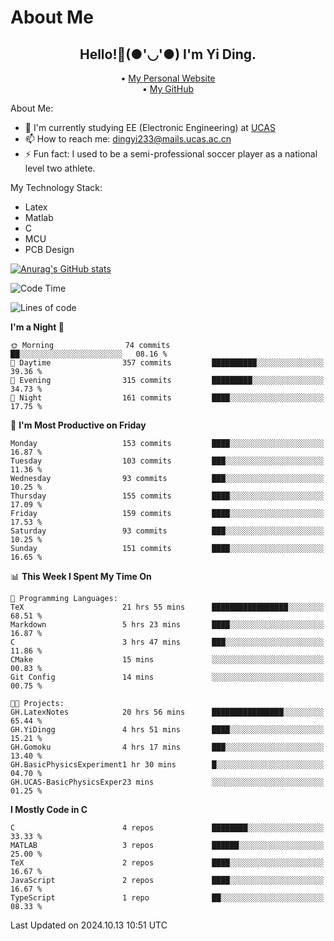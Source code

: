 # About Me

<h2 style="text-align:center;"> Hello!👋(●'◡'●) I'm Yi Ding.</h2>

<div style="text-align:center;">
  • <a href="https://yidingg.github.io/YiDingg">My Personal Website</a><br>
  • <a href="https://github.com/YiDingg">My GitHub</a>
</div>

About Me:
- 🔭 I'm currently studying EE (Electronic Engineering) at [UCAS](https://www.ucas.ac.cn/)
- 📫 How to reach me: dingyi233@mails.ucas.ac.cn
- ⚡ Fun fact: I used to be a semi-professional soccer player as a national level two athlete.

My Technology Stack:
- Latex
- Matlab
- C
- MCU
- PCB Design

[![Anurag's GitHub stats](https://github-readme-stats.vercel.app/api?username=YiDingg)](https://github.com/anuraghazra/github-readme-stats)

<!--START_SECTION:waka-->
![Code Time](http://img.shields.io/badge/Code%20Time-590%20hrs%2053%20mins-blue)

![Lines of code](https://img.shields.io/badge/From%20Hello%20World%20I%27ve%20Written-605.5%20thousand%20lines%20of%20code-blue)

**I'm a Night 🦉** 

```text
🌞 Morning                74 commits          ██░░░░░░░░░░░░░░░░░░░░░░░   08.16 % 
🌆 Daytime                357 commits         ██████████░░░░░░░░░░░░░░░   39.36 % 
🌃 Evening                315 commits         █████████░░░░░░░░░░░░░░░░   34.73 % 
🌙 Night                  161 commits         ████░░░░░░░░░░░░░░░░░░░░░   17.75 % 
```
📅 **I'm Most Productive on Friday** 

```text
Monday                   153 commits         ████░░░░░░░░░░░░░░░░░░░░░   16.87 % 
Tuesday                  103 commits         ███░░░░░░░░░░░░░░░░░░░░░░   11.36 % 
Wednesday                93 commits          ███░░░░░░░░░░░░░░░░░░░░░░   10.25 % 
Thursday                 155 commits         ████░░░░░░░░░░░░░░░░░░░░░   17.09 % 
Friday                   159 commits         ████░░░░░░░░░░░░░░░░░░░░░   17.53 % 
Saturday                 93 commits          ███░░░░░░░░░░░░░░░░░░░░░░   10.25 % 
Sunday                   151 commits         ████░░░░░░░░░░░░░░░░░░░░░   16.65 % 
```


📊 **This Week I Spent My Time On** 

```text
💬 Programming Languages: 
TeX                      21 hrs 55 mins      █████████████████░░░░░░░░   68.51 % 
Markdown                 5 hrs 23 mins       ████░░░░░░░░░░░░░░░░░░░░░   16.87 % 
C                        3 hrs 47 mins       ███░░░░░░░░░░░░░░░░░░░░░░   11.86 % 
CMake                    15 mins             ░░░░░░░░░░░░░░░░░░░░░░░░░   00.83 % 
Git Config               14 mins             ░░░░░░░░░░░░░░░░░░░░░░░░░   00.75 % 

🐱‍💻 Projects: 
GH.LatexNotes            20 hrs 56 mins      ████████████████░░░░░░░░░   65.44 % 
GH.YiDingg               4 hrs 51 mins       ████░░░░░░░░░░░░░░░░░░░░░   15.21 % 
GH.Gomoku                4 hrs 17 mins       ███░░░░░░░░░░░░░░░░░░░░░░   13.40 % 
GH.BasicPhysicsExperiment1 hr 30 mins        █░░░░░░░░░░░░░░░░░░░░░░░░   04.70 % 
GH.UCAS-BasicPhysicsExper23 mins             ░░░░░░░░░░░░░░░░░░░░░░░░░   01.25 % 
```

**I Mostly Code in C** 

```text
C                        4 repos             ████████░░░░░░░░░░░░░░░░░   33.33 % 
MATLAB                   3 repos             ██████░░░░░░░░░░░░░░░░░░░   25.00 % 
TeX                      2 repos             ████░░░░░░░░░░░░░░░░░░░░░   16.67 % 
JavaScript               2 repos             ████░░░░░░░░░░░░░░░░░░░░░   16.67 % 
TypeScript               1 repo              ██░░░░░░░░░░░░░░░░░░░░░░░   08.33 % 
```




 Last Updated on 2024.10.13 10:51 UTC
<!--END_SECTION:waka-->
